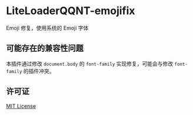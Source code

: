 # LiteLoaderQQNT-emojifix

Emoji 修复，使用系统的 Emoji 字体

## 可能存在的兼容性问题

本插件通过修改 `document.body` 的 `font-family` 实现修复，可能会与修改 `font-family` 的插件冲突。

## 许可证

[MIT License](./LICENSE)
